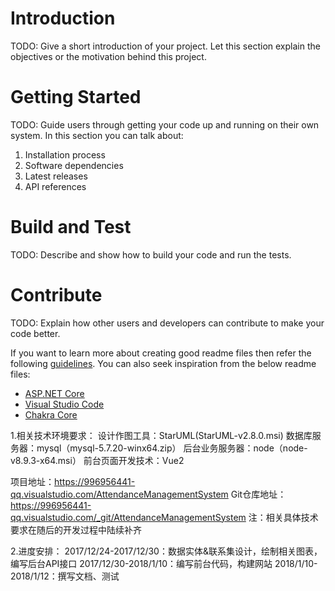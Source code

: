 # Introduction
TODO: Give a short introduction of your project. Let this section explain the objectives or the motivation behind this project. 

# Getting Started
TODO: Guide users through getting your code up and running on their own system. In this section you can talk about:
1.	Installation process
2.	Software dependencies
3.	Latest releases
4.	API references

# Build and Test
TODO: Describe and show how to build your code and run the tests. 

# Contribute
TODO: Explain how other users and developers can contribute to make your code better. 

If you want to learn more about creating good readme files then refer the following [guidelines](https://www.visualstudio.com/en-us/docs/git/create-a-readme). You can also seek inspiration from the below readme files:
- [ASP.NET Core](https://github.com/aspnet/Home)
- [Visual Studio Code](https://github.com/Microsoft/vscode)
- [Chakra Core](https://github.com/Microsoft/ChakraCore)

1.相关技术环境要求：
设计作图工具：StarUML(StarUML-v2.8.0.msi)
数据库服务器：mysql（mysql-5.7.20-winx64.zip）
后台业务服务器：node（node-v8.9.3-x64.msi）
前台页面开发技术：Vue2

项目地址：https://996956441-qq.visualstudio.com/AttendanceManagementSystem
Git仓库地址：https://996956441-qq.visualstudio.com/_git/AttendanceManagementSystem
注：相关具体技术要求在随后的开发过程中陆续补齐

2.进度安排：
2017/12/24-2017/12/30：数据实体&联系集设计，绘制相关图表，编写后台API接口
2017/12/30-2018/1/10：编写前台代码，构建网站
2018/1/10-2018/1/12：撰写文档、测试
